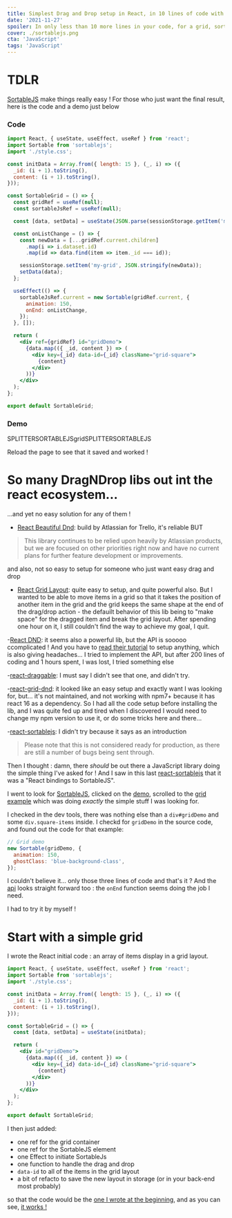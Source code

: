 ```yaml
---
title: Simplest Drag and Drop setup in React, in 10 lines of code with SortableJS
date: '2021-11-27'
spoiler: In only less than 10 more lines in your code, for a grid, sortable tree, multi-column...
cover: ./sortablejs.png
cta: 'JavaScript'
tags: 'JavaScript'
---
```


# TDLR

[SortableJS](https://github.com/SortableJS/Sortable) make things really easy !
For those who just want the final result, here is the code and a demo just below

### Code

```jsx
import React, { useState, useEffect, useRef } from 'react';
import Sortable from 'sortablejs';
import './style.css';

const initData = Array.from({ length: 15 }, (_, i) => ({
  _id: (i + 1).toString(),
  content: (i + 1).toString(),
}));

const SortableGrid = () => {
  const gridRef = useRef(null);
  const sortableJsRef = useRef(null);

  const [data, setData] = useState(JSON.parse(sessionStorage.getItem('my-grid')) || initData);

  const onListChange = () => {
    const newData = [...gridRef.current.children]
      .map(i => i.dataset.id)
      .map(id => data.find(item => item._id === id));

    sessionStorage.setItem('my-grid', JSON.stringify(newData));
    setData(data);
  };

  useEffect(() => {
    sortableJsRef.current = new Sortable(gridRef.current, {
      animation: 150,
      onEnd: onListChange,
    });
  }, []);

  return (
    <div ref={gridRef} id="gridDemo">
      {data.map(({ _id, content }) => (
        <div key={_id} data-id={_id} className="grid-square">
          {content}
        </div>
      ))}
    </div>
  );
};

export default SortableGrid;
```

### Demo

SPLITTERSORTABLEJSgridSPLITTERSORTABLEJS

Reload the page to see that it saved and worked !

# So many DragNDrop libs out int the react ecosystem...

...and yet no easy solution for any of them !

- [React Beautiful Dnd](https://github.com/atlassian/react-beautiful-dnd): build by Atlassian for Trello, it's reliable BUT

> This library continues to be relied upon heavily by Atlassian products, but we are focused on other priorities right now and have no current plans for further feature development or improvements.

and also, not so easy to setup for someone who just want easy drag and drop

- [React Grid Layout](https://github.com/react-grid-layout/react-grid-layout): quite easy to setup, and quite powerful also. But I wanted to be able to move items in a grid so that it takes the position of another item in the grid and the grid keeps the same shape at the end of the drag/drop action - the defauilt behavior of this lib being to "make space" for the dragged item and break the grid layout. After spending one hour on it, I still couldn't find the way to achieve my goal, I quit.

-[React DND](https://react-dnd.github.io/react-dnd/about): it seems also a powerful lib, but the API is sooooo ccomplicated ! And you have to [read their tutorial](https://react-dnd.github.io/react-dnd/docs/tutorial) to setup anything, which is also giving headaches... I tried to implement the API, but after 200 lines of coding and 1 hours spent, I was lost, I tried something else

-[react-draggable](https://www.npmjs.com/package/react-draggable): I must say I didn't see that one, and didn't try.

-[react-grid-dnd](https://github.com/bmcmahen/react-grid-dnd): it looked like an easy setup and exactly want I was looking for, but... it's not maintained, and not working with npm7+ because it has react 16 as a dependency. So I had all the code setup before installing the lib, and I was quite fed up and tired when I discovered I would need to change my npm version to use it, or do some tricks here and there...

-[react-sortablejs](https://github.com/SortableJS/react-sortablejs): I didn't try because it says as an introduction

> Please note that this is not considered ready for production, as there are still a number of bugs being sent through.

Then I thought : damn, there _should_ be out there a JavaScript library doing the simple thing I've asked for ! And I saw in this last [react-sortablejs](https://github.com/SortableJS/react-sortablejs) that it was a "React bindings to SortableJS".

I went to look for [SortableJS](https://github.com/SortableJS/Sortable), clicked on the [demo](https://sortablejs.github.io/Sortable/), scrolled to the [grid example](http://sortablejs.github.io/Sortable/#grid) which was doing _exactly_ the simple stuff I was looking for.

I checked in the dev tools, there was nothing else than a `div#gridDemo` and some `div.square-items` inside. I checkd for `gridDemo` in the source code, and found out the code for that example:

```jsx
// Grid demo
new Sortable(gridDemo, {
  animation: 150,
  ghostClass: 'blue-background-class',
});
```

I couldn't believe it... only those three lines of code and that's it ?
And the [api](https://github.com/SortableJS/Sortable#options) looks straight forward too : the `onEnd` function seems doing the job I need.

I had to try it by myself !

# Start with a simple grid

I wrote the React initial code : an array of items display in a grid layout.

```jsx
import React, { useState, useEffect, useRef } from 'react';
import Sortable from 'sortablejs';
import './style.css';

const initData = Array.from({ length: 15 }, (_, i) => ({
  _id: (i + 1).toString(),
  content: (i + 1).toString(),
}));

const SortableGrid = () => {
  const [data, setData] = useState(initData);

  return (
    <div id="gridDemo">
      {data.map(({ _id, content }) => (
        <div key={_id} data-id={_id} className="grid-square">
          {content}
        </div>
      ))}
    </div>
  );
};

export default SortableGrid;
```

I then just added:

- one ref for the grid container
- one ref for the SortableJS element
- one Effect to initiate SortableJs
- one function to handle the drag and drop
- `data-id` to all of the items in the grid layout
- a bit of refacto to save the new layout in storage (or in your back-end most probably)

so that the code would be the [one I wrote at the beginning](#code), and as you can see, [it works !](#demo)
